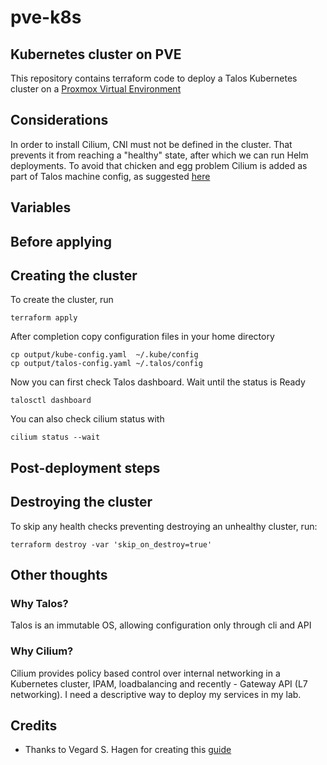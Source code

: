# pve-k8s
## Kubernetes cluster on PVE
This repository contains terraform code to deploy a Talos Kubernetes cluster on a [Proxmox Virtual Environment](https://www.proxmox.com/en/proxmox-virtual-environment/overview)

## Considerations
In order to install Cilium, CNI must not be defined in the cluster. That prevents it from reaching a "healthy" state, after which we can run Helm deployments. To avoid that chicken and egg problem Cilium is added as part of Talos machine config, as suggested [here](https://www.talos.dev/v1.9/kubernetes-guides/network/deploying-cilium/)

## Variables

## Before applying

## Creating the cluster
To create the cluster, run
```
terraform apply
```
After completion copy configuration files in your home directory
```
cp output/kube-config.yaml  ~/.kube/config
cp output/talos-config.yaml ~/.talos/config
```
Now you can first check Talos dashboard. Wait until the status is Ready
```
talosctl dashboard
```
You can also check cilium status with
```
cilium status --wait
```

## Post-deployment steps

## Destroying the cluster
To skip any health checks preventing destroying an unhealthy cluster, run:
```
terraform destroy -var 'skip_on_destroy=true'
```

## Other thoughts
### Why Talos? 
Talos is an immutable OS, allowing configuration only through cli and API
### Why Cilium? 
Cilium provides policy based control over internal networking in a Kubernetes cluster, IPAM, loadbalancing and recently - Gateway API (L7 networking). I need a descriptive way to deploy my services in my lab.


## Credits
* Thanks to Vegard S. Hagen for creating this [guide](https://blog.stonegarden.dev/articles/2024/08/talos-proxmox-tofu/#the-top)